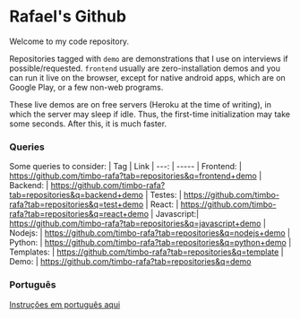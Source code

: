 # Rafael's Github

Welcome to my code repository.

Repositories tagged with `demo` are demonstrations that I use on interviews if possible/requested.
`frontend` usually are zero-installation demos and you can run it live on the browser, except for native android apps, which are on Google Play, or a few non-web programs.

These live demos are on free servers (Heroku at the time of writing), in which the server may sleep if idle.
Thus, the first-time initialization may take some seconds. After this, it is much faster.

### Queries

Some queries to consider:
| Tag        |  Link 
| ---:       | ----- 
| Frontend:  |  https://github.com/timbo-rafa?tab=repositories&q=frontend+demo
| Backend:   |  https://github.com/timbo-rafa?tab=repositories&q=backend+demo
| Testes:    |  https://github.com/timbo-rafa?tab=repositories&q=test+demo
| React:     |  https://github.com/timbo-rafa?tab=repositories&q=react+demo
| Javascript:|  https://github.com/timbo-rafa?tab=repositories&q=javascript+demo
| Nodejs:    |  https://github.com/timbo-rafa?tab=repositories&q=nodejs+demo
| Python:    |  https://github.com/timbo-rafa?tab=repositories&q=python+demo
| Templates: |  https://github.com/timbo-rafa?tab=repositories&q=template
| Demo:      |  https://github.com/timbo-rafa?tab=repositories&q=demo



### Português

[Instruções em português aqui](https://github.com/timbo-rafa/readme/blob/master/README.pt-br.md)